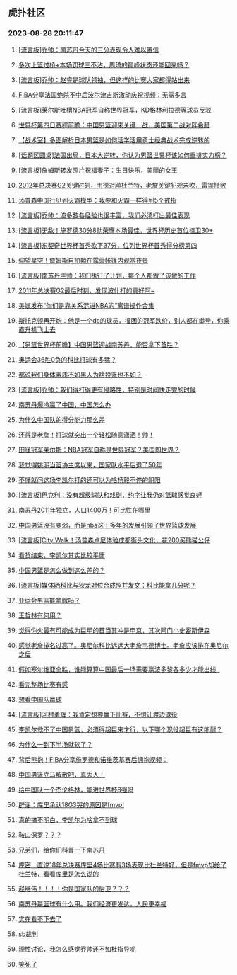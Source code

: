 ## 虎扑社区 
### 2023-08-28 20:11:47

1. [[流言板]乔帅：南苏丹今天的三分表现令人难以置信](https://bbs.hupu.com/61874337.html)

2. [多次上篮过桥+本场罚球三不沾，周琦的巅峰状态还能回来吗？](https://bbs.hupu.com/61873749.html)

3. [[流言板]乔帅：赵睿是球队领袖，但这样的比赛大家都得站出来](https://bbs.hupu.com/61875123.html)

4. [FIBA分享法国绝杀不中后波尔津吉斯激动庆祝视频：无需多言](https://bbs.hupu.com/61868321.html)

5. [[流言板]莱尔斯吐槽NBA冠军自称世界冠军，KD格林利拉德等球员反驳](https://bbs.hupu.com/61866082.html)

6. [世界杯第四日赛程前瞻：中国男篮迎来关键一战，美国第二战对阵希腊](https://bbs.hupu.com/61865913.html)

7. [【战术室】多图解析日本男篮是如何活学活用勇士经典战术完成逆转的](https://bbs.hupu.com/61865910.html)

8. [[话题区圆桌]法国出局，日本大逆转，你认为男篮世界杯该如何重排实力榜？](https://bbs.hupu.com/61866953.html)

9. [[流言板]詹姆斯转发照片祝福妻子：生日快乐，美丽的女王](https://bbs.hupu.com/61865496.html)

10. [2012年总决赛G2关键时刻，韦德对飚杜兰特，老詹关键犯规未吹，雷霆惜败](https://bbs.hupu.com/61871885.html)

11. [汤普森中国行见到灭霸模型：我要和灭霸一样得到5个戒指](https://bbs.hupu.com/61868971.html)

12. [[流言板]乔帅：波多黎各经验也很丰富，我们必须打出最佳表现](https://bbs.hupu.com/61875395.html)

13. [[流言板]无敌！施罗德30分8助荣膺本场最佳，世界杯历史首位控卫30+](https://bbs.hupu.com/61865683.html)

14. [[流言板]东契奇世界杯首秀砍下37分，位列世界杯首秀得分榜第四](https://bbs.hupu.com/61865850.html)

15. [仰望星空！詹姆斯自拍躺在露营帐篷内观赏夜景](https://bbs.hupu.com/61866975.html)

16. [[流言板]南苏丹主帅：我们执行了计划，每个人都做了该做的工作](https://bbs.hupu.com/61874476.html)

17. [2011年总决赛G2最后时刻，发现波什打的真好阿~](https://bbs.hupu.com/61865419.html)

18. [美媒发布“你们是靠关系混进NBA的”离谱操作合集](https://bbs.hupu.com/61864097.html)

19. [斯托克顿再开炮：他是一个dc的球员，报团的冠军跌价，别人都在攀登，你乘直升机飞上去](https://bbs.hupu.com/61867226.html)

20. [【男篮世界杯前瞻】中国男篮迎战南苏丹，能否拿下首胜？](https://bbs.hupu.com/61866221.html)

21. [奥运会36胜0负的科比打球有多猛？](https://bbs.hupu.com/61868842.html)

22. [都说我们身体素质不如黑人为啥投篮也不如？](https://bbs.hupu.com/61871512.html)

23. [[流言板]乔帅：我们得打得更有侵略性，特别是时间快走完的时候](https://bbs.hupu.com/61875560.html)

24. [南苏丹爆冷赢了中国，中国怎么办](https://bbs.hupu.com/61871212.html)

25. [为什么中国队的得分能力那么差](https://bbs.hupu.com/61873384.html)

26. [还得是老詹！打球就突出一个轻松随意潇洒！帅！](https://bbs.hupu.com/61868784.html)

27. [田径冠军莱尔斯：NBA冠军自称是世界冠军？美国即世界？](https://bbs.hupu.com/61865826.html)

28. [我觉得姚明当篮协主席以来，国家队水平后退了50年](https://bbs.hupu.com/61871651.html)

29. [不懂就问这场李凯尔打的还可以为啥杨毅不停的阴阳](https://bbs.hupu.com/61873585.html)

30. [[流言板]巴克利：没有超级球队和戏剧，约字让我仍对篮球感觉良好](https://bbs.hupu.com/61874071.html)

31. [南苏丹2011年独立，人口1400万！可比性在哪里](https://bbs.hupu.com/61874419.html)

32. [中国男篮没有变弱，而是nba这十多年的发展引领了世界篮球发展](https://bbs.hupu.com/61874182.html)

33. [[流言板]City Walk！汤普森卢尼体验成都街头文化，花200买熊猫公仔](https://bbs.hupu.com/61875417.html)

34. [看货结束，李凯尔其实比较平庸](https://bbs.hupu.com/61871810.html)

35. [中国男篮是怎么做到这么差的？](https://bbs.hupu.com/61872344.html)

36. [[流言板]媒体晒科比与狄龙对位合成照并发文：科比能拿几分呢？](https://bbs.hupu.com/61874364.html)

37. [亚运会男篮能拿牌吗？](https://bbs.hupu.com/61874607.html)

38. [王哲林有何用？](https://bbs.hupu.com/61871134.html)

39. [觉得你火最有可能成为巨星的首当其冲是申京，其次阿门小史密斯伊森](https://bbs.hupu.com/61873014.html)

40. [感觉老詹排名过高了。奥尼尔科比远远大老詹韦德博士。老詹应该排在奥尼尔之后](https://bbs.hupu.com/61873733.html)

41. [假如塞尔维亚全胜，谁能算算中国最后一场需要赢波多黎各多少才能出线..](https://bbs.hupu.com/61874584.html)

42. [看完整场比赛有感](https://bbs.hupu.com/61873695.html)

43. [想看中国队赢球](https://bbs.hupu.com/61873731.html)

44. [[流言板]河村勇辉：我肯定想要赢下比赛，不想让渡边退役](https://bbs.hupu.com/61864217.html)

45. [李凯尔救不了中国男篮，必须得超巨来才行，以下哪个现役超巨有这能耐？](https://bbs.hupu.com/61873554.html)

46. [为什么一到下半场就软了？](https://bbs.hupu.com/61871787.html)

47. [背后熊抱！FIBA分享施罗德和诺维茨基赛后拥抱视频：](https://bbs.hupu.com/61866408.html)

48. [中国男篮立马解散吧，真丢人！](https://bbs.hupu.com/61872246.html)

49. [给中国队一个杰伦格林，能进世界杯8强吗](https://bbs.hupu.com/61869231.html)

50. [辟谣：库里承认18G3哭的原因是fmvp!](https://bbs.hupu.com/61874422.html)

51. [真的搞不明白，李凯尔为啥拿不到球](https://bbs.hupu.com/61870921.html)

52. [鞍山保罗？？？](https://bbs.hupu.com/61871476.html)

53. [兄弟们，给你们科普一下南苏丹](https://bbs.hupu.com/61873191.html)

54. [库密一直说18年总决赛库里4场比赛有3场表现比杜兰特好，但是fmvp却给了杜兰特，看看库里是怎么说的](https://bbs.hupu.com/61868143.html)

55. [赵继伟！！！！你是国家队的后卫？？？](https://bbs.hupu.com/61871507.html)

56. [南苏丹赢篮球有什么用。我们经济更发达，人民更幸福](https://bbs.hupu.com/61874817.html)

57. [实在看不下去了](https://bbs.hupu.com/61872166.html)

58. [sb裁判](https://bbs.hupu.com/61871067.html)

59. [理性讨论，我怎么感觉乔帅还不如杜指导呢](https://bbs.hupu.com/61873332.html)

60. [笑死了](https://bbs.hupu.com/61872151.html)

